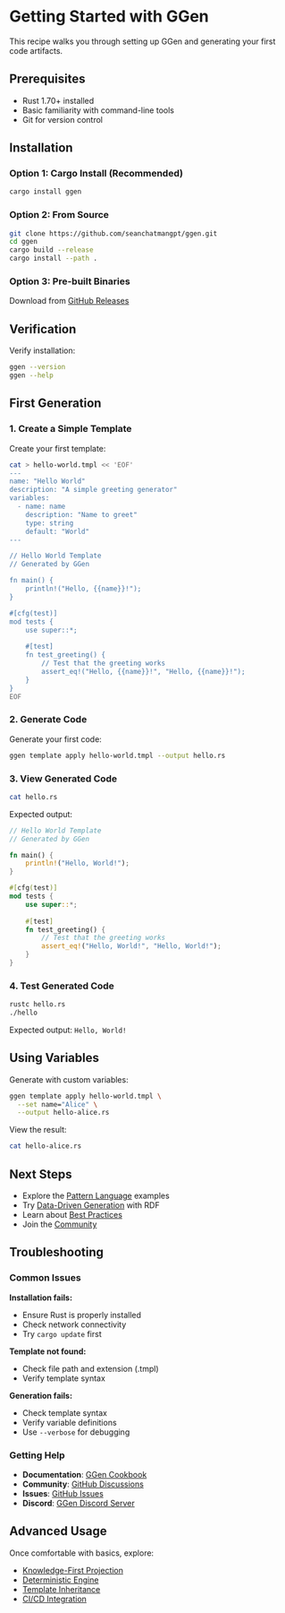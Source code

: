 # Getting Started with GGen

This recipe walks you through setting up GGen and generating your first code artifacts.

## Prerequisites

- Rust 1.70+ installed
- Basic familiarity with command-line tools
- Git for version control

## Installation

### Option 1: Cargo Install (Recommended)

```bash
cargo install ggen
```

### Option 2: From Source

```bash
git clone https://github.com/seanchatmangpt/ggen.git
cd ggen
cargo build --release
cargo install --path .
```

### Option 3: Pre-built Binaries

Download from [GitHub Releases](https://github.com/seanchatmangpt/ggen/releases)

## Verification

Verify installation:

```bash
ggen --version
ggen --help
```

## First Generation

### 1. Create a Simple Template

Create your first template:

```bash
cat > hello-world.tmpl << 'EOF'
---
name: "Hello World"
description: "A simple greeting generator"
variables:
  - name: name
    description: "Name to greet"
    type: string
    default: "World"
---

// Hello World Template
// Generated by GGen

fn main() {
    println!("Hello, {{name}}!");
}

#[cfg(test)]
mod tests {
    use super::*;
    
    #[test]
    fn test_greeting() {
        // Test that the greeting works
        assert_eq!("Hello, {{name}}!", "Hello, {{name}}!");
    }
}
EOF
```

### 2. Generate Code

Generate your first code:

```bash
ggen template apply hello-world.tmpl --output hello.rs
```

### 3. View Generated Code

```bash
cat hello.rs
```

Expected output:

```rust
// Hello World Template
// Generated by GGen

fn main() {
    println!("Hello, World!");
}

#[cfg(test)]
mod tests {
    use super::*;
    
    #[test]
    fn test_greeting() {
        // Test that the greeting works
        assert_eq!("Hello, World!", "Hello, World!");
    }
}
```

### 4. Test Generated Code

```bash
rustc hello.rs
./hello
```

Expected output: `Hello, World!`

## Using Variables

Generate with custom variables:

```bash
ggen template apply hello-world.tmpl \
  --set name="Alice" \
  --output hello-alice.rs
```

View the result:

```bash
cat hello-alice.rs
```

## Next Steps

- Explore the [Pattern Language](../patterns/) examples
- Try [Data-Driven Generation](../data-driven/) with RDF
- Learn about [Best Practices](../best-practices/)
- Join the [Community](../community/)

## Troubleshooting

### Common Issues

**Installation fails:**
- Ensure Rust is properly installed
- Check network connectivity
- Try `cargo update` first

**Template not found:**
- Check file path and extension (.tmpl)
- Verify template syntax

**Generation fails:**
- Check template syntax
- Verify variable definitions
- Use `--verbose` for debugging

### Getting Help

- **Documentation**: [GGen Cookbook](../)
- **Community**: [GitHub Discussions](https://github.com/seanchatmangpt/ggen/discussions)
- **Issues**: [GitHub Issues](https://github.com/seanchatmangpt/ggen/issues)
- **Discord**: [GGen Discord Server](https://discord.gg/ggen)

## Advanced Usage

Once comfortable with basics, explore:

- [Knowledge-First Projection](../patterns/knowledge-first.md)
- [Deterministic Engine](../patterns/deterministic-engine.md)
- [Template Inheritance](../patterns/template-inheritance.md)
- [CI/CD Integration](../integration/cicd.md)
